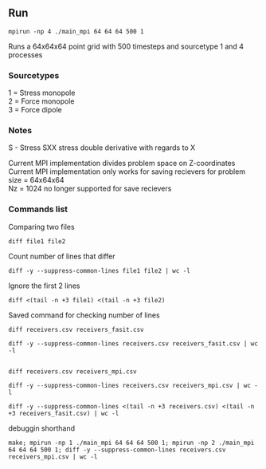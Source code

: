 ## Run
```
mpirun -np 4 ./main_mpi 64 64 64 500 1
```
Runs a 64x64x64 point grid with 500 timesteps and sourcetype 1 and 4 processes





### Sourcetypes
1 = Stress monopole  
2 = Force monopole  
3 = Force dipole





### Notes
S - Stress
SXX stress double derivative with regards to X

Current MPI implementation divides problem space on Z-coordinates  
Current MPI implementation only works for saving recievers for problem size = 64x64x64  
Nz = 1024 no longer supported for save recievers

### Commands list
Comparing two files
```
diff file1 file2
```

Count number of lines that differ
```
diff -y --suppress-common-lines file1 file2 | wc -l
```
Ignore the first 2 lines
```
diff <(tail -n +3 file1) <(tail -n +3 file2)
```

Saved command for checking number of lines
```
diff receivers.csv receivers_fasit.csv

diff -y --suppress-common-lines receivers.csv receivers_fasit.csv | wc -l


diff receivers.csv receivers_mpi.csv

diff -y --suppress-common-lines receivers.csv receivers_mpi.csv | wc -l

diff -y --suppress-common-lines <(tail -n +3 receivers.csv) <(tail -n +3 receivers_fasit.csv) | wc -l
```


debuggin shorthand
```
make; mpirun -np 1 ./main_mpi 64 64 64 500 1; mpirun -np 2 ./main_mpi 64 64 64 500 1; diff -y --suppress-common-lines receivers.csv receivers_mpi.csv | wc -l
```